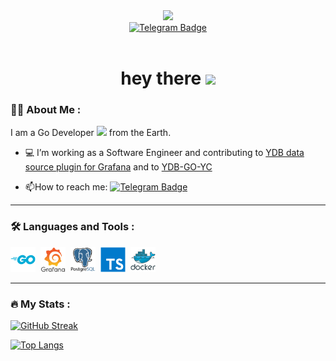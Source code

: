 <div id="header" align="center">
  <img src="https://media.giphy.com/media/M9gbBd9nbDrOTu1Mqx/giphy.gif" width="100"/>
  
  <div id="badges">
  <a href="https://t.me/savelii_murashov">
    <img src="https://img.shields.io/badge/Telegram-blue?logo=telegram&logoColor=white&style=for-the-badge" alt="Telegram         Badge"/>
  </a>
  </div>
  <img src="https://komarev.com/ghpvc/?username=msjai&style=flat-square&color=blue" alt=""/>
  <h1>
  hey there
  <img src="https://media.giphy.com/media/hvRJCLFzcasrR4ia7z/giphy.gif" width="30px"/>
  </h1>
</div>

### :man_technologist: About Me :

I am a Go Developer <img src="https://media.giphy.com/media/WUlplcMpOCEmTGBtBW/giphy.gif" width="30"> from the Earth.

- :computer: I’m working as a Software Engineer and contributing to [YDB data source plugin for Grafana](https://github.com/ydb-platform/ydb-grafana-datasource-plugin) and to [YDB-GO-YC](https://github.com/ydb-platform/ydb-go-yc)

- :mailbox:How to reach me: [![Telegram Badge](https://img.shields.io/badge/-telegram-blue?style=flat&logo=Telegram&logoColor=white)](https://t.me/savelii_murashov)

---

### :hammer_and_wrench: Languages and Tools :

<div>
  <img src="https://github.com/devicons/devicon/blob/master/icons/go/go-original-wordmark.svg" title="Go" alt="Go" width="40" height="40"/>&nbsp;
  <img src="https://github.com/devicons/devicon/blob/master/icons/grafana/grafana-original-wordmark.svg" title="Grafana" alt="Grafana" width="40" height="40"/>&nbsp;
  <img src="https://github.com/devicons/devicon/blob/master/icons/postgresql/postgresql-original-wordmark.svg" title="PostgrSQL" alt="PostgrSQL" width="40" height="40"/>&nbsp;
  <img src="https://github.com/devicons/devicon/blob/master/icons/typescript/typescript-original.svg" title="TypeScript" alt="TypeScript" width="40" height="40"/>&nbsp;
  <img src="https://github.com/devicons/devicon/blob/master/icons/docker/docker-original-wordmark.svg" title="Docker" alt="Docker" width="40" height="40"/>&nbsp;
</div>

---

### :fire: My Stats :

[![GitHub Streak](http://github-readme-streak-stats.herokuapp.com?user=msjai&theme=dark&background=000000)](https://git.io/streak-stats)

[![Top Langs](https://github-readme-stats.vercel.app/api/top-langs/?username=msjai&layout=compact&theme=vision-friendly-dark)](https://github.com/anuraghazra/github-readme-stats)
